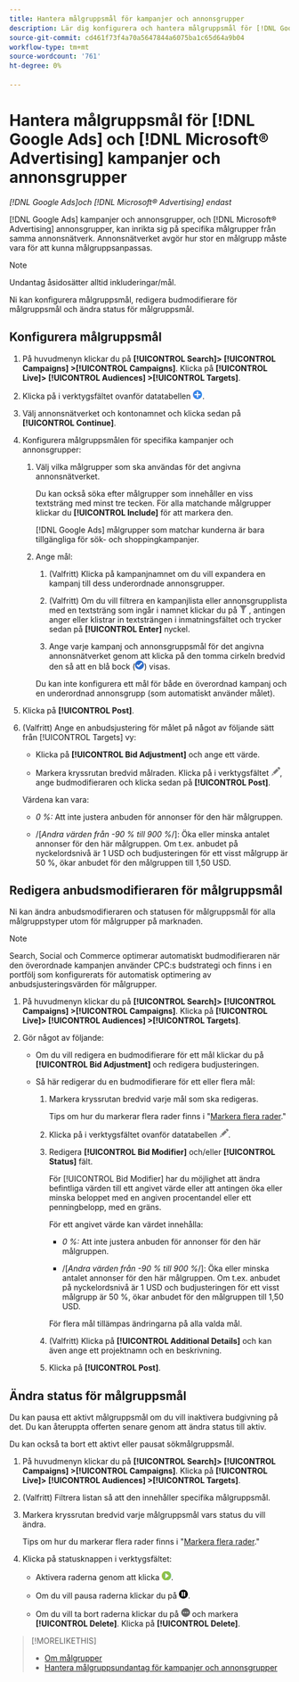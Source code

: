 ```yaml
---
title: Hantera målgruppsmål för kampanjer och annonsgrupper
description: Lär dig konfigurera och hantera målgruppsmål för [!DNL Google Ads] och [!DNL Microsoft® Advertising] kampanjer och annonsgrupper.
source-git-commit: cd461f73f4a70a5647844a6075ba1c65d64a9b04
workflow-type: tm+mt
source-wordcount: '761'
ht-degree: 0%

---
```


# Hantera målgruppsmål för [!DNL Google Ads] och [!DNL Microsoft® Advertising] kampanjer och annonsgrupper

*[!DNL Google Ads]och [!DNL Microsoft® Advertising] endast*

[!DNL Google Ads] kampanjer och annonsgrupper, och [!DNL Microsoft® Advertising] annonsgrupper, kan inrikta sig på specifika målgrupper från samma annonsnätverk. Annonsnätverket avgör hur stor en målgrupp måste vara för att kunna målgruppsanpassas.

>[!NOTE]
>
>Undantag åsidosätter alltid inkluderingar/mål.

Ni kan konfigurera målgruppsmål, redigera budmodifierare för målgruppsmål och ändra status för målgruppsmål.

## Konfigurera målgruppsmål

1. På huvudmenyn klickar du på **[!UICONTROL Search]> [!UICONTROL Campaigns] >[!UICONTROL Campaigns]**. Klicka på **[!UICONTROL Live]> [!UICONTROL Audiences] >[!UICONTROL Targets]**.

1. Klicka på i verktygsfältet ovanför datatabellen ![Skapa](/help/search-social-commerce/assets/add.png "Skapa").

1. Välj annonsnätverket och kontonamnet och klicka sedan på **[!UICONTROL Continue]**.

1. Konfigurera målgruppsmålen för specifika kampanjer och annonsgrupper:

   1. Välj vilka målgrupper som ska användas för det angivna annonsnätverket.

      Du kan också söka efter målgrupper som innehåller en viss textsträng med minst tre tecken. För alla matchande målgrupper klickar du **[!UICONTROL Include]** för att markera den.

      [!DNL Google Ads] målgrupper som matchar kunderna är bara tillgängliga för sök- och shoppingkampanjer.

   1. Ange mål:

      1. (Valfritt) Klicka på kampanjnamnet om du vill expandera en kampanj till dess underordnade annonsgrupper.

      1. (Valfritt) Om du vill filtrera en kampanjlista eller annonsgrupplista med en textsträng som ingår i namnet klickar du på ![Filter](/help/search-social-commerce/assets/filter.png "Filter") , antingen anger eller klistrar in textsträngen i inmatningsfältet och trycker sedan på **[!UICONTROL Enter]** nyckel.

      1. Ange varje kampanj och annonsgruppsmål för det angivna annonsnätverket genom att klicka på den tomma cirkeln bredvid den så att en blå bock (![Välj](/help/search-social-commerce/assets/include.png "Välj")) visas.

      Du kan inte konfigurera ett mål för både en överordnad kampanj och en underordnad annonsgrupp (som automatiskt använder målet).


1. Klicka på **[!UICONTROL Post]**.

1. (Valfritt) Ange en anbudsjustering för målet på något av följande sätt från [!UICONTROL Targets] vy:

   * Klicka på **[!UICONTROL Bid Adjustment]** och ange ett värde.

   * Markera kryssrutan bredvid målraden. Klicka på i verktygsfältet ![Redigera](/help/search-social-commerce/assets/edit.png "Redigera"), ange budmodifieraren och klicka sedan på **[!UICONTROL Post]**.

   Värdena kan vara:

   * *0 %:* Att inte justera anbuden för annonser för den här målgruppen.

   * /[*Andra värden från -90 % till 900 %*/]: Öka eller minska antalet annonser för den här målgruppen. Om t.ex. anbudet på nyckelordsnivå är 1 USD och budjusteringen för ett visst målgrupp är 50 %, ökar anbudet för den målgruppen till 1,50 USD.


## Redigera anbudsmodifieraren för målgruppsmål

Ni kan ändra anbudsmodifieraren och statusen för målgruppsmål för alla målgruppstyper utom för målgrupper på marknaden.

>[!NOTE]
>
>Search, Social och Commerce optimerar automatiskt budmodifieraren när den överordnade kampanjen använder CPC:s budstrategi och finns i en portfölj som konfigurerats för automatisk optimering av anbudsjusteringsvärden för målgrupper.

1. På huvudmenyn klickar du på **[!UICONTROL Search]> [!UICONTROL Campaigns] >[!UICONTROL Campaigns]**. Klicka på **[!UICONTROL Live]> [!UICONTROL Audiences] >[!UICONTROL Targets]**.

1. Gör något av följande:

   * Om du vill redigera en budmodifierare för ett mål klickar du på **[!UICONTROL Bid Adjustment]** och redigera budjusteringen.

   * Så här redigerar du en budmodifierare för ett eller flera mål:

      1. Markera kryssrutan bredvid varje mål som ska redigeras.

         Tips om hur du markerar flera rader finns i &quot;[Markera flera rader](/help/search-social-commerce/common-tasks/navigation-editing-selection/multiple-rows-select.md).&quot;

      1. Klicka på i verktygsfältet ovanför datatabellen ![Redigera](/help/search-social-commerce/assets/edit.png "Redigera").

      1. Redigera **[!UICONTROL Bid Modifier]** och/eller **[!UICONTROL Status]** fält.

         För [!UICONTROL Bid Modifier] har du möjlighet att ändra befintliga värden till ett angivet värde eller att antingen öka eller minska beloppet med en angiven procentandel eller ett penningbelopp, med en gräns.

         För ett angivet värde kan värdet innehålla:

         * *0 %:* Att inte justera anbuden för annonser för den här målgruppen.

         * /[*Andra värden från -90 % till 900 %*/]: Öka eller minska antalet annonser för den här målgruppen. Om t.ex. anbudet på nyckelordsnivå är 1 USD och budjusteringen för ett visst målgrupp är 50 %, ökar anbudet för den målgruppen till 1,50 USD.

         För flera mål tillämpas ändringarna på alla valda mål.

      1. (Valfritt) Klicka på **[!UICONTROL Additional Details]** och kan även ange ett projektnamn och en beskrivning.

      1. Klicka på **[!UICONTROL Post]**.


## Ändra status för målgruppsmål

Du kan pausa ett aktivt målgruppsmål om du vill inaktivera budgivning på det. Du kan återuppta offerten senare genom att ändra status till aktiv.

Du kan också ta bort ett aktivt eller pausat sökmålgruppsmål.

1. På huvudmenyn klickar du på **[!UICONTROL Search]> [!UICONTROL Campaigns] >[!UICONTROL Campaigns]**. Klicka på **[!UICONTROL Live]> [!UICONTROL Audiences] >[!UICONTROL Targets]**.

1. (Valfritt) Filtrera listan så att den innehåller specifika målgruppsmål.

1. Markera kryssrutan bredvid varje målgruppsmål vars status du vill ändra.

   Tips om hur du markerar flera rader finns i &quot;[Markera flera rader](/help/search-social-commerce/common-tasks/navigation-editing-selection/multiple-rows-select.md).&quot;

1. Klicka på statusknappen i verktygsfältet:

   * Aktivera raderna genom att klicka ![Aktivera](/help/search-social-commerce/assets/activate.png "Aktivera").

   * Om du vill pausa raderna klickar du på ![Pausa](/help/search-social-commerce/assets/pause.png "Pausa").

   * Om du vill ta bort raderna klickar du på ![Fler åtgärder](/help/search-social-commerce/assets/more.png "Fler åtgärder") och markera **[!UICONTROL Delete]**. Klicka på **[!UICONTROL Delete]**.

>[!MORELIKETHIS]
>
>* [Om målgrupper](audience-about.md)
>* [Hantera målgruppsundantag för kampanjer och annonsgrupper](/help/search-social-commerce/campaign-management/campaigns/audience-exclusions-manage.md)

